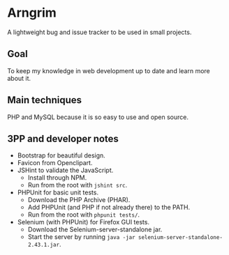 Arngrim
=======

A lightweight bug and issue tracker to be used in small projects.

Goal
-----------
To keep my knowledge in web development up to date and learn more about it.

Main techniques
-----------
PHP and MySQL because it is so easy to use and open source.

3PP and developer notes
-----------
- Bootstrap for beautiful design.
- Favicon from Openclipart.
- JSHint to validate the JavaScript.
  - Install through NPM.
  - Run from the root with `jshint src`.
- PHPUnit for basic unit tests.
  - Download the PHP Archive (PHAR).
  - Add PHPUnit (and PHP if not already there) to the PATH.
  - Run from the root with `phpunit tests/`.
- Selenium (with PHPUnit) for Firefox GUI tests.
  - Download the Selenium-server-standalone jar.
  - Start the server by running `java -jar selenium-server-standalone-2.43.1.jar`.